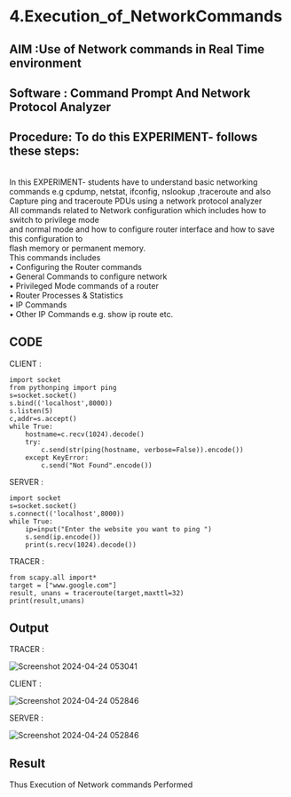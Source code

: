 # 4.Execution_of_NetworkCommands
## AIM :Use of Network commands in Real Time environment
## Software : Command Prompt And Network Protocol Analyzer
## Procedure: To do this EXPERIMENT- follows these steps:
<BR>
In this EXPERIMENT- students have to understand basic networking commands e.g cpdump, netstat, ifconfig, nslookup ,traceroute and also Capture ping and traceroute PDUs using a network protocol analyzer 
<BR>
All commands related to Network configuration which includes how to switch to privilege mode
<BR>
and normal mode and how to configure router interface and how to save this configuration to
<BR>
flash memory or permanent memory.
<BR>
This commands includes
<BR>
• Configuring the Router commands
<BR>
• General Commands to configure network
<BR>
• Privileged Mode commands of a router 
<BR>
• Router Processes & Statistics
<BR>
• IP Commands
<BR>
• Other IP Commands e.g. show ip route etc.
<BR>

## CODE

CLIENT :
```
import socket 
from pythonping import ping 
s=socket.socket() 
s.bind(('localhost',8000)) 
s.listen(5) 
c,addr=s.accept() 
while True: 
    hostname=c.recv(1024).decode() 
    try: 
        c.send(str(ping(hostname, verbose=False)).encode()) 
    except KeyError: 
        c.send("Not Found".encode())
```

SERVER :
```
import socket 
s=socket.socket() 
s.connect(('localhost',8000)) 
while True: 
    ip=input("Enter the website you want to ping ") 
    s.send(ip.encode()) 
    print(s.recv(1024).decode()) 
```

TRACER :
```
from scapy.all import* 
target = ["www.google.com"] 
result, unans = traceroute(target,maxttl=32) 
print(result,unans) 
```

## Output

TRACER :

![Screenshot 2024-04-24 053041](https://github.com/nicknikesh/4.Execution_of_NetworkCommends/assets/145633284/3ff2f390-3430-4ffe-908a-69496887e9c4)

CLIENT :

![Screenshot 2024-04-24 052846](https://github.com/nicknikesh/4.Execution_of_NetworkCommends/assets/145633284/2bb5e679-9915-4112-bc6d-e51485273227)


SERVER :

![Screenshot 2024-04-24 052846](https://github.com/nicknikesh/4.Execution_of_NetworkCommends/assets/145633284/4bc0f1d5-f9a2-4bf8-862d-2bfd7a02a98b)

## Result
Thus Execution of Network commands Performed 

